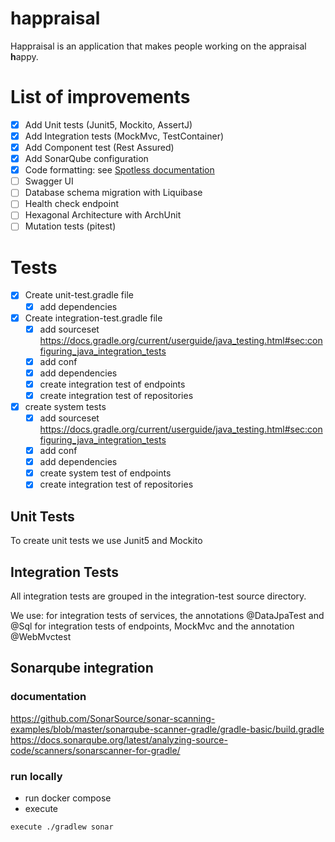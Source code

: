 # happraisal

Happraisal is an application that makes people working on the appraisal **h**appy.


# List of improvements

- [x] Add Unit tests (Junit5, Mockito, AssertJ)
- [x] Add Integration tests  (MockMvc, TestContainer)
- [x] Add Component test (Rest Assured)
- [x] Add SonarQube configuration
- [x] Code formatting: see [Spotless documentation](docs/spotless-check.md)
- [ ] Swagger UI
- [ ] Database schema migration with Liquibase
- [ ] Health check endpoint
- [ ] Hexagonal Architecture with ArchUnit
- [ ] Mutation tests (pitest)

# Tests

* [x] Create unit-test.gradle file
    * [x] add dependencies

* [x] Create integration-test.gradle file
    * [x] add sourceset https://docs.gradle.org/current/userguide/java_testing.html#sec:configuring_java_integration_tests
    * [x] add conf
    * [x] add dependencies
    * [x] create integration test of endpoints
    * [x] create integration test of repositories
* [x] create system tests
    * [x] add sourceset https://docs.gradle.org/current/userguide/java_testing.html#sec:configuring_java_integration_tests
    * [x] add conf
    * [x] add dependencies
    * [x] create system test of endpoints
    * [x] create integration test of repositories

## Unit Tests

To create unit tests we use Junit5 and Mockito

## Integration Tests

All integration tests are grouped in the integration-test source directory.

We use:
for integration tests of services, the annotations @DataJpaTest and @Sql
for integration tests of endpoints, MockMvc and the annotation @WebMvctest

## Sonarqube integration

### documentation

https://github.com/SonarSource/sonar-scanning-examples/blob/master/sonarqube-scanner-gradle/gradle-basic/build.gradle
https://docs.sonarqube.org/latest/analyzing-source-code/scanners/sonarscanner-for-gradle/

### run locally

* run docker compose
* execute

```
execute ./gradlew sonar
```
